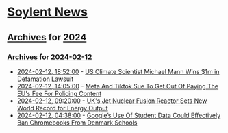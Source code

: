 # [Soylent News](../../../README.md)

## [Archives](../../index.md) for [2024](../index.md)

### [Archives](../../index.md) for [2024-02-12](index.md)

* [2024-02-12, 18:52:00](https://soylentnews.org/article.pl?sid=24/02/11/1048248&from=rss) - [US Climate Scientist Michael Mann Wins $1m in Defamation Lawsuit](https://soylentnews.org/article.pl?sid=24/02/11/1048248&from=rss)
* [2024-02-12, 14:05:00](https://soylentnews.org/article.pl?sid=24/02/11/092256&from=rss) - [Meta And Tiktok Sue To Get Out Of Paying The EU's Fee For Policing Content](https://soylentnews.org/article.pl?sid=24/02/11/092256&from=rss)
* [2024-02-12, 09:20:00](https://soylentnews.org/article.pl?sid=24/02/11/0854205&from=rss) - [UK's Jet Nuclear Fusion Reactor Sets New World Record for Energy Output](https://soylentnews.org/article.pl?sid=24/02/11/0854205&from=rss)
* [2024-02-12, 04:38:00](https://soylentnews.org/article.pl?sid=24/02/11/0847227&from=rss) - [Google’s Use Of Student Data Could Effectively Ban Chromebooks From Denmark Schools](https://soylentnews.org/article.pl?sid=24/02/11/0847227&from=rss)
